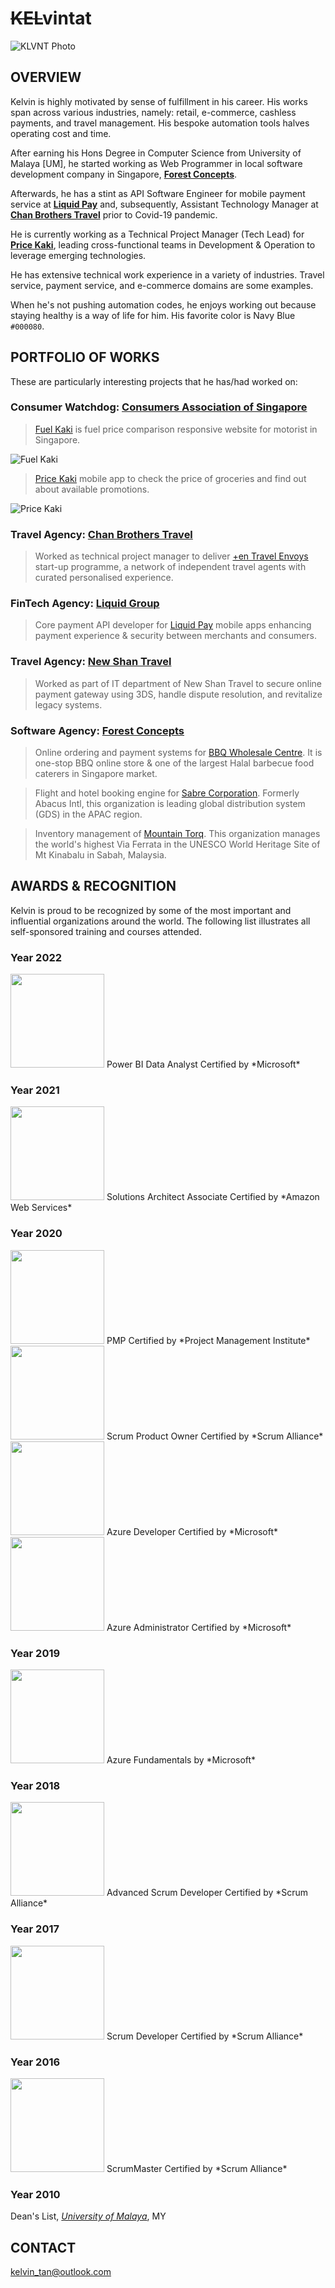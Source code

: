 # ~~KEL~~vintat

![KLVNT Photo](https://res.cloudinary.com/dxoynol2n/image/upload/v1665045053/undaunted5675/railway_spinelli_works_hehiwu.jpg "PROFILE PHOTO")

## OVERVIEW

Kelvin is highly motivated by sense of fulfillment in his career. His works span across various industries, namely: retail, e-commerce, cashless payments, and travel management. His bespoke automation tools halves operating cost and time.

After earning his Hons Degree in Computer Science from University of Malaya [UM], he started working as Web Programmer in local software development company in Singapore, **[Forest Concepts](https://www.forecepts.com/)**. 

Afterwards, he has a stint as API Software Engineer for mobile payment service at **[Liquid Pay](https://liquidpaygroup.com/)** and, subsequently, Assistant Technology Manager at **[Chan Brothers Travel](https://www.chanbrothers.com/)** prior to Covid-19 pandemic. 

He is currently working as a Technical Project Manager (Tech Lead) for **[Price Kaki](https://www.facebook.com/pricekaki/)**, leading cross-functional teams in Development & Operation to leverage emerging technologies.

He has extensive technical work experience in a variety of industries. Travel service, payment service, and e-commerce domains are some examples.

When he's not pushing automation codes, he enjoys working out because staying healthy is a way of life for him. His favorite color is Navy Blue `#000080`. 


## PORTFOLIO OF WORKS

These are particularly interesting projects that he has/had worked on:

### Consumer Watchdog: [Consumers Association of Singapore](https://www.case.org.sg/)
> [Fuel Kaki](https://fuelkaki.sg/home) is fuel price comparison responsive website for motorist in Singapore.
<img src='https://res.cloudinary.com/dxoynol2n/image/upload/v1666690907/omnisnippet6371/fuelkaki_web_20221025_c6re5k.jpg' alt='Fuel Kaki'/>


> [Price Kaki](https://pricekaki.sg) mobile app to check the price of groceries and find out about available promotions.  
<img src='https://res.cloudinary.com/dxoynol2n/image/upload/v1666692242/omnisnippet6371/pricekaki_app_20221025_gvsmiv.jpg' alt='Price Kaki' />


### Travel Agency: [Chan Brothers Travel](https://www.chanbrothers.com/)
> Worked as technical project manager to deliver [+en Travel Envoys](https://www.ttgasia.com/2018/10/10/chan-brothers-builds-and-grows-platform-for-independent-travel-agents/) start-up programme, a network of independent travel agents with curated personalised experience.


### FinTech Agency: [Liquid Group](https://liquidpaygroup.com/)
> Core payment API developer for [Liquid Pay](https://liquidpaygroup.com/) mobile apps enhancing payment experience & security between merchants and consumers.


### Travel Agency: [New Shan Travel](https://www.newshan.com/)
> Worked as part of IT department of New Shan Travel to secure online payment gateway using 3DS, handle dispute resolution, and revitalize legacy systems.


### Software Agency: [Forest Concepts](https://www.forecepts.com)
> Online ordering and payment systems for [BBQ Wholesale Centre](https://www.bbqwholesale.com/). It is one-stop BBQ online store & one of the largest Halal barbecue food caterers in Singapore market. 

> Flight and hotel booking engine for [Sabre Corporation](https://www.sabre.com/). Formerly Abacus Intl, this organization is leading global distribution system (GDS) in the APAC region. 

> Inventory management of [Mountain Torq](https://www.mountaintorq.com). This organization manages the world's highest Via Ferrata in the UNESCO World Heritage Site of Mt Kinabalu in Sabah, Malaysia.


## AWARDS & RECOGNITION

Kelvin is proud to be recognized by some of the most important and influential organizations around the world. The following list illustrates all self-sponsored training and courses attended.   

### **Year 2022**
<img src="https://res.cloudinary.com/dxoynol2n/image/upload/v1664860646/undaunted5675/power-bi-data-analyst-600x600_cf0vgs.png" width="150"/>   
Power BI Data Analyst Certified by *Microsoft*  

### **Year 2021**
<img src="https://res.cloudinary.com/dxoynol2n/image/upload/v1664860646/undaunted5675/aws-certified-solutions-architect-associate-600x600_jqdhdz.png" width="150"/>   
Solutions Architect Associate Certified by *Amazon Web Services*  

### **Year 2020**
<img src="https://res.cloudinary.com/dxoynol2n/image/upload/v1664860646/undaunted5675/pmp-badge-600x600_t9wsvo.png" width="150"/>   
PMP Certified by *Project Management Institute*     

<img src="https://res.cloudinary.com/dxoynol2n/image/upload/v1664860646/undaunted5675/certified-scrum-product-owner-600x600_vsju6g.png" width="150"/>   
Scrum Product Owner Certified by *Scrum Alliance*  

<img src="https://res.cloudinary.com/dxoynol2n/image/upload/v1664860646/undaunted5675/azure-developer-associate-600x600_btpo6m.png" width="150"/>   
Azure Developer Certified by *Microsoft*  

<img src="https://res.cloudinary.com/dxoynol2n/image/upload/v1664860646/undaunted5675/azure-administrator-associate-600x600_emplvn.png" width="150"/>   
Azure Administrator Certified by *Microsoft*   

### **Year 2019**
<img src="https://res.cloudinary.com/dxoynol2n/image/upload/v1664860648/undaunted5675/azure-fundamental-600x600_etwsmg.png" width="150"/>   
Azure Fundamentals by *Microsoft*  

### **Year 2018**
<img src="https://res.cloudinary.com/dxoynol2n/image/upload/v1664861872/undaunted5675/certified-advanced-scrum-developer-600x600_r6f5ht.png" width="150"/>   
Advanced Scrum Developer Certified by *Scrum Alliance*  

### **Year 2017**
<img src="https://res.cloudinary.com/dxoynol2n/image/upload/v1664860648/undaunted5675/certified-scrum-developer-600x600_mp5d8x.png" width="150"/>   
Scrum Developer Certified by *Scrum Alliance*   

### **Year 2016**
<img src="https://res.cloudinary.com/dxoynol2n/image/upload/v1664860648/undaunted5675/certified-scrum-master-600x600_mnbowf.png" width="150"/>   
ScrumMaster Certified by *Scrum Alliance*   

### **Year 2010**
Dean's List, *[University of Malaya](https://www.um.edu.my/)*, MY


## CONTACT
<kelvin_tan@outlook.com>    
